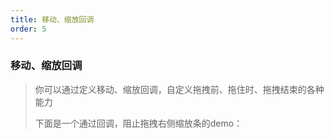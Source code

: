 ```yaml
---
title: 移动、缩放回调
order: 5
---
```


### 移动、缩放回调

> 你可以通过定义移动、缩放回调，自定义拖拽前、拖住时、拖拽结束的各种能力
> 
> 下面是一个通过回调，阻止拖拽右侧缩放条的demo：

<code src="./index.tsx"></code>